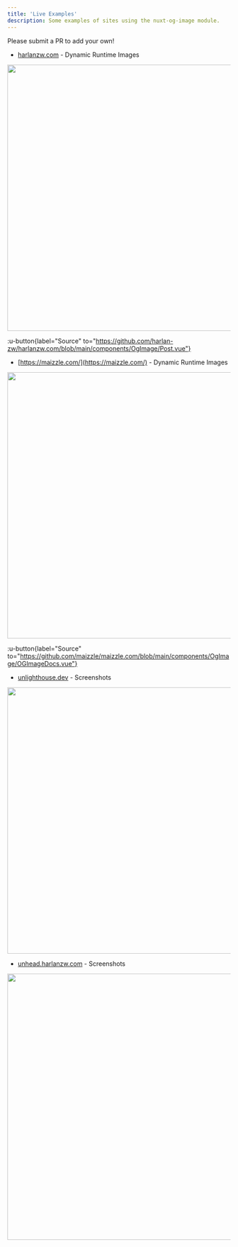 ```yaml
---
title: 'Live Examples'
description: Some examples of sites using the nuxt-og-image module.
---
```


Please submit a PR to add your own!

- [harlanzw.com](https://harlanzw.com) - Dynamic Runtime Images

<img src="https://harlanzw.com/blog/2023-may/__og_image__/og.png" width="600" class="rounded shadow"  />

:u-button{label="Source" to="https://github.com/harlan-zw/harlanzw.com/blob/main/components/OgImage/Post.vue"}

- [https://maizzle.com/](https://maizzle.com/) - Dynamic Runtime Images

<img src="https://maizzle.com/docs/introduction/__og_image__/og.png" width="600" class="rounded shadow"  />

:u-button{label="Source" to="https://github.com/maizzle/maizzle.com/blob/main/components/OgImage/OGImageDocs.vue"}

- [unlighthouse.dev](https://unlighthouse.dev) - Screenshots

<img src="https://unlighthouse.dev/guide/getting-started/__og_image__/og.png" width="600" class="rounded shadow"  />

- [unhead.harlanzw.com](https://unhead.harlanzw.com) - Screenshots

<img src="https://unhead.harlanzw.com/__og_image__/og.png" width="600" class="rounded shadow" />
